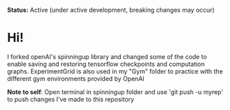 **Status:** Active (under active development, breaking changes may occur)

Hi!
===
I forked openAI's spinningup library and changed some of the code to enable saving and restoring tensorflow checkpoints and computation graphs. ExperimentGrid is also used in my "Gym" folder to practice with the different gym environments provided by OpenAI

**Note to self**: Open terminal in spinningup folder and use 'git push -u myrep' to push changes I've made to this repository
